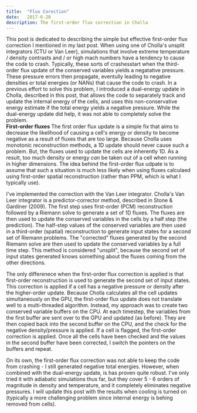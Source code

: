 ```yaml
---
title:  "Flux Corection"
date:   2017-6-20
description: The first-order flux correction in Cholla 
---
```


This post is dedicated to describing the simple but effective first-order flux correction I mentioned in my last post. When using one of Cholla's unsplit integrators (CTU or Van Leer), simulations that involve extreme temperature / density contrasts and / or high mach numbers have a tendency to cause the code to crash. Typically, these sorts of crashesstart when the third-order flux update of the conserved variables yields a negatative pressure. These pressure errors then propagate, eventully leading to negative densities or total energies (or NANs) that cause the code to crash. In a previous effort to solve this problem, I introduced a dual-energy update in Cholla, described in this post, that allows the code to separately track and update the internal energy of the cells, and uses this non-conservative energy estimate if the total energy yields a negative pressure. While the dual-energy update did help, it was not able to completely solve the problem.
<br>
**First-order fluxes**
The first order flux update is a simple fix that aims to decrease the likelihood of causing a cell's energy or density to become negative as a result of fluxes that are too large. Because Cholla uses monotonic reconstruction methods, a 1D update should never cause such a problem. But, the fluxes used to update the cells are inherently 1D. As a result, too much density or energy *can* be taken out of a cell when running in higher dimensions. The idea behind the first-order flux udpate is to assume that such a situation is much less likely when using fluxes calculaed using first-order spatial reconstruction (rather than PPM, which is what I typically use).

I've implemented the correction with the Van Leer integrator. Cholla's Van Leer integrator is a predictor-corrector method, described in Stone & Gardiner (2009). The first step uses first-order (PCM) reconstruction followed by a Riemann solve to generate a set of 1D fluxes. The fluxes are then used to update the conserved variables in the cells by a half step (the prediction). The half-step values of the conserved variables are then used in a third-order (spatial) reconstruction to generate input states for a second set of Riemann problems. The "corrected" fluxes generated by the second Riemann solve are then used to update the conserved variables by a full time step. This method is considered "unsplit", because the second set of input states generated knows something about the fluxes coming from the other directions.

The only differenece when the first-order flux correction is applied is that first-order reconstruction is used to generate the second set of input states. This correction is applied if a cell has a negative pressure or density after the higher-order update. Because Cholla calculates all the cell updates simultaneously on the GPU, the first-order flux update does not translate well to a multi-threaded algorithm. Instead, my approach was to create two conserved variable buffers on the CPU. At each timestep, the variables from the first buffer are sent over to the GPU and updated (as before). They are then copied back into the second buffer on the CPU, and the check for the negative density/pressure is applied. If a cell is flagged, the first-order correction is applied. Once all the cells have been checked and the values in the second buffer have been corrected, I switch the pointers on the buffers and repeat.

On its own, the first-order flux correction was not able to keep the code from crashing - I still generated negative total energies. However, when combined with the dual-energy update, is has proven quite robust. I've only tried it with adiabatic simulations thus far, but they cover 5 - 6 orders of magnitude in density and temperature, and it completely eliminates negative pressures. I will update this post with the results when cooling is turned on (typically a more challenging problem since internal energy is behing removed from cells).
